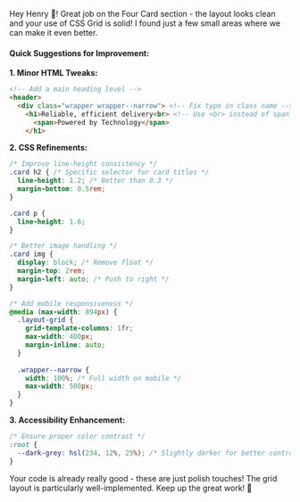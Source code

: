 Hey Henry 👋! Great job on the Four Card section - the layout looks clean and your use of CSS Grid is solid! I found just a few small areas where we can make it even better.

#### **Quick Suggestions for Improvement:**

**1. Minor HTML Tweaks:**
```html
<!-- Add a main heading level -->
<header>
  <div class="wrapper wrapper--narrow"> <!-- Fix typo in class name -->
    <h1>Reliable, efficient delivery<br> <!-- Use <br> instead of span for line break -->
      <span>Powered by Technology</span>
    </h1>
```

**2. CSS Refinements:**
```css
/* Improve line-height consistency */
.card h2 { /* Specific selector for card titles */
  line-height: 1.2; /* Better than 0.3 */
  margin-bottom: 0.5rem;
}

.card p {
  line-height: 1.6;
}

/* Better image handling */
.card img {
  display: block; /* Remove float */
  margin-top: 2rem;
  margin-left: auto; /* Push to right */
}

/* Add mobile responsiveness */
@media (max-width: 894px) {
  .layout-grid {
    grid-template-columns: 1fr;
    max-width: 400px;
    margin-inline: auto;
  }
  
  .wrapper--narrow {
    width: 100%; /* Full width on mobile */
    max-width: 500px;
  }
}
```

**3. Accessibility Enhancement:**
```css
/* Ensure proper color contrast */
:root {
  --dark-grey: hsl(234, 12%, 25%); /* Slightly darker for better contrast */
}
```

Your code is already really good - these are just polish touches! The grid layout is particularly well-implemented. Keep up the great work! 🚀
